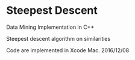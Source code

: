 # Steepest Descent
Data Mining Implementation in C++

Steepest descent algorithm on similarities 

Code are implemented in Xcode Mac.
2016/12/08
